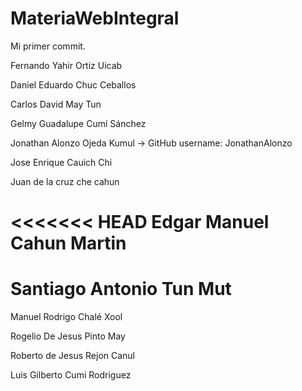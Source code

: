 # MateriaWebIntegral

Mi primer commit.

Fernando Yahir Ortiz Uicab

Daniel Eduardo Chuc Ceballos

Carlos David May Tun

Gelmy Guadalupe Cumí Sánchez

Jonathan Alonzo Ojeda Kumul -> GitHub username: JonathanAlonzo

Jose Enrique Cauich Chi

Juan de la cruz che cahun



<<<<<<< HEAD
Edgar Manuel Cahun Martin 
=======
Santiago Antonio Tun Mut
=======
Manuel Rodrigo Chalé Xool

Rogelio De Jesus Pinto May

Roberto de Jesus Rejon Canul

Luis Gilberto Cumi Rodriguez